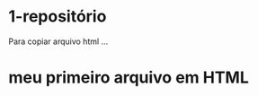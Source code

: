 # 1-repositório

Para copiar arquivo html
...
<html>
 <h1>meu primeiro arquivo em HTML</h1>
</html.
